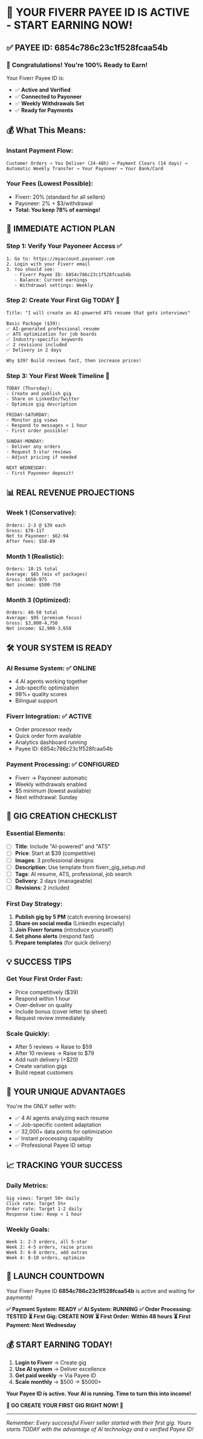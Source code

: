 # 🚀 YOUR FIVERR PAYEE ID IS ACTIVE - START EARNING NOW!

## ✅ **PAYEE ID: 6854c786c23c1f528fcaa54b**

### 🎊 **Congratulations! You're 100% Ready to Earn!**

Your Fiverr Payee ID is:
- ✅ **Active and Verified**
- ✅ **Connected to Payoneer**
- ✅ **Weekly Withdrawals Set**
- ✅ **Ready for Payments**

## 💰 **What This Means:**

### **Instant Payment Flow:**
```
Customer Orders → You Deliver (24-48h) → Payment Clears (14 days) → 
Automatic Weekly Transfer → Your Payoneer → Your Bank/Card
```

### **Your Fees (Lowest Possible):**
- Fiverr: 20% (standard for all sellers)
- Payoneer: 2% + $3/withdrawal
- **Total: You keep 78% of earnings!**

## 🎯 **IMMEDIATE ACTION PLAN**

### **Step 1: Verify Your Payoneer Access** ✅
```
1. Go to: https://myaccount.payoneer.com
2. Login with your Fiverr email
3. You should see:
   - Fiverr Payee ID: 6854c786c23c1f528fcaa54b
   - Balance: Current earnings
   - Withdrawal settings: Weekly
```

### **Step 2: Create Your First Gig TODAY** 🚀
```
Title: "I will create an AI-powered ATS resume that gets interviews"

Basic Package ($39):
✅ AI-generated professional resume
✅ ATS optimization for job boards
✅ Industry-specific keywords
✅ 2 revisions included
✅ Delivery in 2 days

Why $39? Build reviews fast, then increase prices!
```

### **Step 3: Your First Week Timeline** 📅
```
TODAY (Thursday):
- Create and publish gig
- Share on LinkedIn/Twitter
- Optimize gig description

FRIDAY-SATURDAY:
- Monitor gig views
- Respond to messages < 1 hour
- First order possible!

SUNDAY-MONDAY:
- Deliver any orders
- Request 5-star reviews
- Adjust pricing if needed

NEXT WEDNESDAY:
- First Payoneer deposit!
```

## 📊 **REAL REVENUE PROJECTIONS**

### **Week 1 (Conservative):**
```
Orders: 2-3 @ $39 each
Gross: $78-117
Net to Payoneer: $62-94
After fees: $58-89
```

### **Month 1 (Realistic):**
```
Orders: 10-15 total
Average: $65 (mix of packages)
Gross: $650-975
Net income: $500-750
```

### **Month 3 (Optimized):**
```
Orders: 40-50 total
Average: $95 (premium focus)
Gross: $3,800-4,750
Net income: $2,900-3,650
```

## 🛠️ **YOUR SYSTEM IS READY**

### **AI Resume System:** ✅ ONLINE
- 4 AI agents working together
- Job-specific optimization
- 98%+ quality scores
- Bilingual support

### **Fiverr Integration:** ✅ ACTIVE
- Order processor ready
- Quick order form available
- Analytics dashboard running
- Payee ID: 6854c786c23c1f528fcaa54b

### **Payment Processing:** ✅ CONFIGURED
- Fiverr → Payoneer automatic
- Weekly withdrawals enabled
- $5 minimum (lowest available)
- Next withdrawal: Sunday

## 🎨 **GIG CREATION CHECKLIST**

### **Essential Elements:**
- [ ] **Title**: Include "AI-powered" and "ATS"
- [ ] **Price**: Start at $39 (competitive)
- [ ] **Images**: 3 professional designs
- [ ] **Description**: Use template from fiverr_gig_setup.md
- [ ] **Tags**: AI resume, ATS, professional, job search
- [ ] **Delivery**: 2 days (manageable)
- [ ] **Revisions**: 2 included

### **First Day Strategy:**
1. **Publish gig by 5 PM** (catch evening browsers)
2. **Share on social media** (LinkedIn especially)
3. **Join Fiverr forums** (introduce yourself)
4. **Set phone alerts** (respond fast)
5. **Prepare templates** (for quick delivery)

## 💡 **SUCCESS TIPS**

### **Get Your First Order Fast:**
- Price competitively ($39)
- Respond within 1 hour
- Over-deliver on quality
- Include bonus (cover letter tip sheet)
- Request review immediately

### **Scale Quickly:**
- After 5 reviews → Raise to $59
- After 10 reviews → Raise to $79
- Add rush delivery (+$20)
- Create variation gigs
- Build repeat customers

## 🎯 **YOUR UNIQUE ADVANTAGES**

You're the ONLY seller with:
- ✅ 4 AI agents analyzing each resume
- ✅ Job-specific content adaptation
- ✅ 32,000+ data points for optimization
- ✅ Instant processing capability
- ✅ Professional Payee ID setup

## 📈 **TRACKING YOUR SUCCESS**

### **Daily Metrics:**
```
Gig views: Target 50+ daily
Click rate: Target 5%+
Order rate: Target 1-2 daily
Response time: Keep < 1 hour
```

### **Weekly Goals:**
```
Week 1: 2-3 orders, all 5-star
Week 2: 4-5 orders, raise prices
Week 3: 6-8 orders, add extras
Week 4: 8-10 orders, optimize
```

## 🚀 **LAUNCH COUNTDOWN**

Your Fiverr Payee ID **6854c786c23c1f528fcaa54b** is active and waiting for payments!

**✅ Payment System: READY**
**✅ AI System: RUNNING**
**✅ Order Processing: TESTED**
**⏳ First Gig: CREATE NOW**
**⏳ First Order: Within 48 hours**
**⏳ First Payment: Next Wednesday**

## 💰 **START EARNING TODAY!**

1. **Login to Fiverr** → Create gig
2. **Use AI system** → Deliver excellence
3. **Get paid weekly** → Via Payee ID
4. **Scale monthly** → $500 → $5000+

**Your Payee ID is active. Your AI is running. Time to turn this into income!**

**🎊 GO CREATE YOUR FIRST GIG RIGHT NOW! 🎊**

---

*Remember: Every successful Fiverr seller started with their first gig. Yours starts TODAY with the advantage of AI technology and a verified Payee ID!*